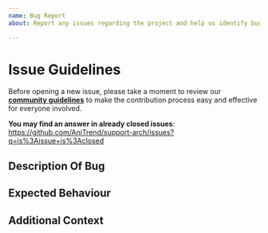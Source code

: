 ```yaml
---
name: Bug Report
about: Report any issues regarding the project and help us identify bugs quicker

---
```


# Issue Guidelines

Before opening a new issue, please take a moment to review our [**community guidelines**](https://github.com/AniTrend/support-arch/blob/develop/CONTRIBUTING.md) to make the contribution process easy and effective for everyone involved.

**You may find an answer in already closed issues**:
https://github.com/AniTrend/support-arch/issues?q=is%3Aissue+is%3Aclosed


## Description Of Bug
<!--- A clear and concise description of what the bug is. In other words what is the behaviour -->


## Expected Behaviour
<!--- A clear and concise description of what you expect to happen. This is the intented behaviour -->


## Additional Context
<!--- What are you trying to accomplish? Providing context helps us come up with a solution that is most useful in the real world, also include an logs if you have any in this section -->

